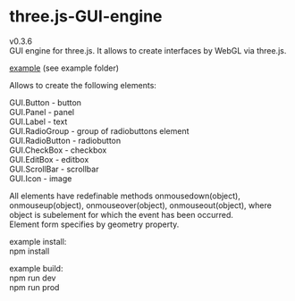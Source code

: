 # three.js-GUI-engine
v0.3.6  
GUI engine for three.js. It allows to create interfaces by WebGL via three.js.  

[example](https://gui.lvlb.ru) (see example folder)  

Allows to create the following elements:  

GUI.Button - button  
GUI.Panel - panel  
GUI.Label - text  
GUI.RadioGroup - group of radiobuttons element  
GUI.RadioButton - radiobutton  
GUI.CheckBox - checkbox  
GUI.EditBox - editbox  
GUI.ScrollBar - scrollbar  
GUI.Icon - image  

All elements have redefinable methods onmousedown(object), onmouseup(object), onmouseover(object), onmouseout(object), where object is subelement for which the event has been occurred.  
Element form specifies by geometry property.  

example install:  
npm install  

example build:  
npm run dev  
npm run prod